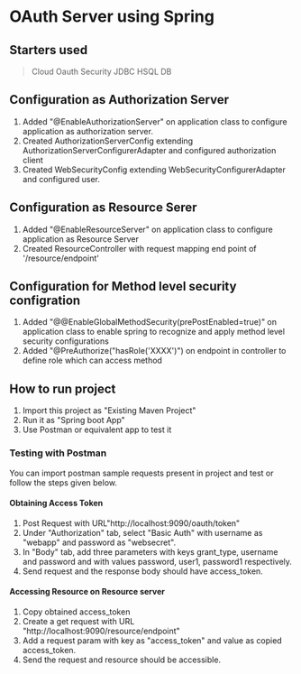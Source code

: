 # OAuth Server using Spring

## Starters used
> Cloud Oauth
> Security
> JDBC
> HSQL DB

## Configuration as Authorization Server
1. Added  "@EnableAuthorizationServer" on application class to configure application as authorization server.
2. Created AuthorizationServerConfig  extending AuthorizationServerConfigurerAdapter and configured authorization client
3. Created WebSecurityConfig extending WebSecurityConfigurerAdapter and configured user.

## Configuration as Resource Serer
1. Added "@EnableResourceServer" on application class to configure application as Resource Server
2. Created ResourceController with request mapping end point of '/resource/endpoint'

## Configuration for Method level security configration
1. Added "@@EnableGlobalMethodSecurity(prePostEnabled=true)" on application class to enable spring to recognize and apply method level security configurations
2. Added "@PreAuthorize("hasRole('XXXX')") on endpoint in controller to define role which can access method

## How to run project
1. Import this project as "Existing Maven Project"
2. Run it as "Spring boot App"
3. Use Postman or equivalent app to test it

### Testing with Postman
You can import postman sample requests present in project and test or follow the steps given below.
#### Obtaining Access Token
1. Post Request with URL"http://localhost:9090/oauth/token"
2. Under "Authorization" tab, select "Basic Auth" with username as "webapp" and password as "websecret".
3. In "Body" tab, add three parameters with keys grant_type, username and password and with values password, user1, password1 respectively.
4. Send request and the response body should have access_token.
#### Accessing Resource on Resource server
1. Copy obtained access_token
2. Create a get request with URL "http://localhost:9090/resource/endpoint" 
3. Add a request param with key as "access_token" and value as copied access_token.
4. Send the request and resource should be accessible.